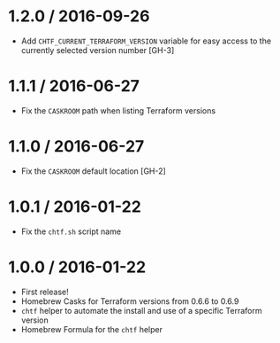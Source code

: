 # 1.2.0 / 2016-09-26

* Add `CHTF_CURRENT_TERRAFORM_VERSION` variable for easy access to the currently selected version number [GH-3]

# 1.1.1 / 2016-06-27

* Fix the `CASKROOM` path when listing Terraform versions

# 1.1.0 / 2016-06-27

* Fix the `CASKROOM` default location [GH-2]

# 1.0.1 / 2016-01-22

* Fix the `chtf.sh` script name

# 1.0.0 / 2016-01-22

* First release!
* Homebrew Casks for Terraform versions from 0.6.6 to 0.6.9
* `chtf` helper to automate the install and use of a specific Terraform version
* Homebrew Formula for the `chtf` helper
